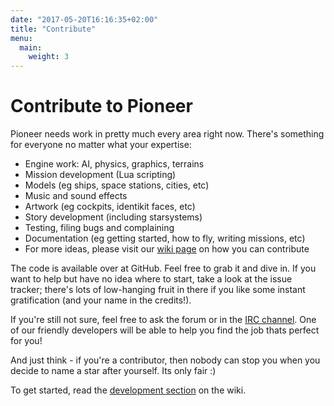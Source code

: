 ```yaml
---
date: "2017-05-20T16:16:35+02:00"
title: "Contribute"
menu:
  main:
    weight: 3
---
```


# Contribute to Pioneer

Pioneer needs work in pretty much every area right now. There's something for everyone no matter what your expertise:

- Engine work: AI, physics, graphics, terrains
- Mission development (Lua scripting)
- Models (eg ships, space stations, cities, etc)
- Music and sound effects
- Artwork (eg cockpits, identikit faces, etc)
- Story development (including starsystems)
- Testing, filing bugs and complaining
- Documentation (eg getting started, how to fly, writing missions, etc)
- For more ideas, please visit our [wiki page](http://pioneerwiki.com/wiki/How_you_can_contribute) on how you can contribute

The code is available over at GitHub. Feel free to grab it and dive in. If you want to help but have no idea where to start, take a look at the issue tracker; there's lots of low-hanging fruit in there if you like some instant gratification (and your name in the credits!).

If you're still not sure, feel free to ask the forum or in the [IRC channel](https://pioneerspacesim.net/irc). One of our friendly developers will be able to help you find the job thats perfect for you!

And just think - if you're a contributor, then nobody can stop you when you decide to name a star after yourself. Its only fair :)

To get started, read the [development section](http://pioneerwiki.com/) on the wiki.
